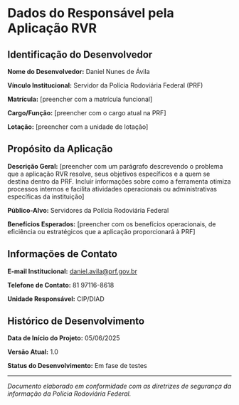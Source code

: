 # Dados do Responsável pela Aplicação RVR

## Identificação do Desenvolvedor

**Nome do Desenvolvedor:** Daniel Nunes de Ávila

**Vínculo Institucional:** Servidor da Polícia Rodoviária Federal (PRF)

**Matrícula:** [preencher com a matrícula funcional]

**Cargo/Função:** [preencher com o cargo atual na PRF]

**Lotação:** [preencher com a unidade de lotação]

## Propósito da Aplicação

**Descrição Geral:** [preencher com um parágrafo descrevendo o problema que a aplicação RVR resolve, seus objetivos específicos e a quem se destina dentro da PRF. Incluir informações sobre como a ferramenta otimiza processos internos e facilita atividades operacionais ou administrativas específicas da instituição]

**Público-Alvo:** Servidores da Polícia Rodoviária Federal

**Benefícios Esperados:** [preencher com os benefícios operacionais, de eficiência ou estratégicos que a aplicação proporcionará à PRF]

## Informações de Contato

**E-mail Institucional:** daniel.avila@prf.gov.br

**Telefone de Contato:** 81 97116-8618

**Unidade Responsável:** CIP/DIAD

## Histórico de Desenvolvimento

**Data de Início do Projeto:** 05/06/2025

**Versão Atual:** 1.0

**Status do Desenvolvimento:** Em fase de testes

---

*Documento elaborado em conformidade com as diretrizes de segurança da informação da Polícia Rodoviária Federal.*